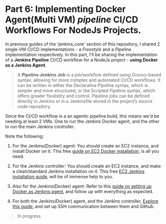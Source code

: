 # Part 6: Implementing Docker Agent(Multi VM) *pipeline* CI/CD Workflows For NodeJs Projects.

In previous guides of the 'jenkins_core' section of this repository, I shared 2 single-VM CI/CD implementations - a *Freestyle* and a *Pipeline* implementation respectively. In this part, I'll be sharing the implementation of a **Jenkins Pipeline** CI/CD workflow for a NodeJs project - **using Docker as a Jenkins Agent**.

> A **Pipeline Jenkins Job** is a job/workflow defined using Groovy-based syntax, allowing for more complex and automated CI/CD workflows. It can be written in either the Declarative Pipeline syntax, which is simpler and more structured, or the Scripted Pipeline syntax, which offers greater flexibility and control. Pipeline jobs can be defined directly in Jenkins or in a Jenkinsfile stored in the project’s source code repository.

Since the CI/CD workflow is a an agentic pipeline build, this means we'd be needing at least 2 VMs. One to run the Jenkins Docker agent, and the other to run the main Jenkins controller.

Note the following:

1. For the Jenkins(Docker) agent: You should create an EC2 instance, and install Docker on it. This free [guide on EC2 Docker installation](https://github.com/Okpainmo/aws-cloud-survival-kit/blob/main/tutorials/ec2_docker-installation.md), is all you need.

2. For the Jenkins controller: You should create an EC2 instance, and make a clean/standard Jenkins installation on it. This free [EC2 Jenkins installation guide](https://github.com/Okpainmo/jenkins-prometheus-grafana-ci-cd-survival-kit/blob/main/guides/jenkins_core/1_installing_jenkins_on_aws_ec2.md), will be of immense help to you.

3. Also for the Jenkins(Docker) agent: Refer to this [guide on setting up Docker as Jenkins agent](https://github.com/Okpainmo/jenkins-prometheus-grafana-ci-cd-survival-kit/blob/main/guides/jenkins_core/5_setting_up_docker_as_jenkins_agent.md), and follow up with everything as expected. 

4. For both the Jenkins(Docker) agent, and the Jenkins controller, [Explore this guide](https://github.com/Okpainmo/aws-cloud-survival-kit/blob/main/tutorials/SSH_communications.md), and set up SSH communication between them and Github. 

> In progress